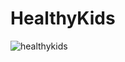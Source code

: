 # HealthyKids

![healthykids](https://github.com/FatoomRe/HealthyKids/assets/112693194/a9b2aa93-2eb6-4c8f-9892-6dd4b723ecfb)
